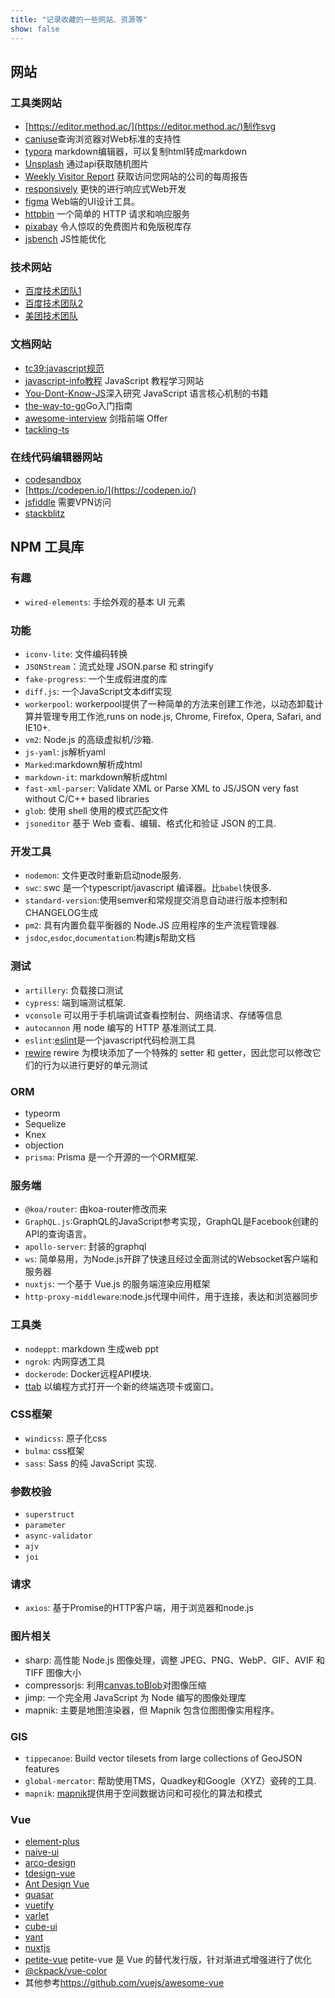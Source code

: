```yaml
---
title: "记录收藏的一些网站、资源等"
show: false
---
```


## 网站

### 工具类网站

+ [https://editor.method.ac/](https://editor.method.ac/)制作svg  
+ [caniuse](https://caniuse.com/)查询浏览器对Web标准的支持性  
+ [typora](https://www.typora.io/) markdown编辑器，可以复制html转成markdown  
+ [Unsplash](https://source.unsplash.com/) 通过api获取随机图片
+ [Weekly Visitor Report](https://clearbit.com/resources/tools/visitor-report) 获取访问您网站的公司的每周报告
+ [responsively](https://responsively.app/) 更快的进行响应式Web开发
+ [figma](https://www.figma.com/) Web端的UI设计工具。
+ [httpbin](https://httpbin.org/) 一个简单的 HTTP 请求和响应服务
+ [pixabay](https://pixabay.com/) 令人惊叹的免费图片和免版税库存
+ [jsbench](https://jsbench.me/) JS性能优化

### 技术网站

+ [百度技术团队1](http://fex.baidu.com/)
+ [百度技术团队2](https://efe.baidu.com/)
+ [美团技术团队](https://tech.meituan.com/)

### 文档网站

+ [tc39:javascript规范](https://tc39.es/)
+ [javascript-info教程](https://javascript.info/) JavaScript 教程学习网站
+ [You-Dont-Know-JS](https://github.com/getify/You-Dont-Know-JS)深入研究 JavaScript 语言核心机制的书籍
+ [the-way-to-go](https://github.com/unknwon/the-way-to-go_ZH_CN)Go入门指南
+ [awesome-interview](https://github.com/hzfe/awesome-interview) 剑指前端 Offer
+ [tackling-ts](https://exploringjs.com/tackling-ts/)

### 在线代码编辑器网站

+ [codesandbox](https://codesandbox.io/)
+ [https://codepen.io/](https://codepen.io/)
+ [jsfiddle](https://jsfiddle.net/) 需要VPN访问
+ [stackblitz](https://stackblitz.com/)

## NPM 工具库

### 有趣

+ `wired-elements`: 手绘外观的基本 UI 元素

### 功能

+ `iconv-lite`: 文件编码转换  
+ `JSONStream`：流式处理 JSON.parse 和 stringify
+ `fake-progress`: 一个生成假进度的库  
+ `diff.js`: 一个JavaScript文本diff实现  
+ `workerpool`: workerpool提供了一种简单的方法来创建工作池，以动态卸载计算并管理专用工作池,runs on node.js, Chrome, Firefox, Opera, Safari, and IE10+.  
+ `vm2`: Node.js 的高级虚拟机/沙箱.
+ `js-yaml`: js解析yaml  
+ `Marked`:markdown解析成html  
+ `markdown-it`: markdown解析成html  
+ `fast-xml-parser`: Validate XML or Parse XML to JS/JSON very fast without C/C++ based libraries  
+ `glob`: 使用 shell 使用的模式匹配文件
+ `jsoneditor` 基于 Web 查看、编辑、格式化和验证 JSON 的工具.

### 开发工具

+ `nodemon`: 文件更改时重新启动node服务.
+ `swc`: swc 是一个typescript/javascript 编译器。比`babel`快很多.
+ `standard-version`:使用semver和常规提交消息自动进行版本控制和CHANGELOG生成  
+ `pm2`: 具有内置负载平衡器的 Node.JS 应用程序的生产流程管理器.
+ `jsdoc`,`esdoc`,`documentation`:构建js帮助文档  

### 测试

+ `artillery`: 负载接口测试
+ `cypress`: 端到端测试框架.
+ `vconsole` 可以用于手机端调试查看控制台、网络请求、存储等信息
+ `autocannon` 用 node 编写的 HTTP 基准测试工具.
+ `eslint`:[eslint](https://eslint.bootcss.com/)是一个javascript代码检测工具  
+ [rewire](https://www.npmjs.com/package/rewire) rewire 为模块添加了一个特殊的 setter 和 getter，因此您可以修改它们的行为以进行更好的单元测试

### ORM

+ typeorm  
+ Sequelize
+ Knex
+ objection
+ `prisma`: Prisma 是一个开源的一个ORM框架.

### 服务端

+ `@koa/router`: 由koa-router修改而来  
+ `GraphQL.js`:GraphQL的JavaScript参考实现，GraphQL是Facebook创建的API的查询语言。  
+ `apollo-server`: 封装的graphql  
+ `ws`: 简单易用，为Node.js开辟了快速且经过全面测试的Websocket客户端和服务器  
+ `nuxtjs`: 一个基于 Vue.js 的服务端渲染应用框架  
+ `http-proxy-middleware`:node.js代理中间件，用于连接，表达和浏览器同步  

### 工具类

+ `nodeppt`: markdown 生成web ppt  
+ `ngrok`: 内网穿透工具  
+ `dockerode`: Docker远程API模块.
+ [ttab](https://www.npmjs.com/package/ttab) 以编程方式打开一个新的终端选项卡或窗口。

### CSS框架

+ `windicss`: 原子化css
+ `bulma`: css框架
+ `sass`: Sass 的纯 JavaScript 实现.

### 参数校验

+ `superstruct`
+ `parameter`
+ `async-validator`
+ `ajv`
+ `joi`

### 请求

+ `axios`: 基于Promise的HTTP客户端，用于浏览器和node.js

### 图片相关

+ sharp: 高性能 Node.js 图像处理，调整 JPEG、PNG、WebP、GIF、AVIF 和 TIFF 图像大小
+ compressorjs: 利用[canvas.toBlob](https://developer.mozilla.org/en-US/docs/Web/API/HTMLCanvasElement/toBlob)对图像压缩
+ jimp: 一个完全用 JavaScript 为 Node 编写的图像处理库
+ mapnik: 主要是地图渲染器，但 Mapnik 包含位图图像实用程序。

### GIS

+ `tippecanoe`: Build vector tilesets from large collections of GeoJSON features  
+ `global-mercator`: 帮助使用TMS，Quadkey和Google（XYZ）瓷砖的工具.
+ `mapnik`: [mapnik](http://mapnik.org)提供用于空间数据访问和可视化的算法和模式

### Vue

+ [element-plus](https://element-plus.org/)
+ [naive-ui](https://naiveui.com/)
+ [arco-design](https://arco.design/vue)
+ [tdesign-vue](https://tdesign.tencent.com/)
+ [Ant Design Vue](https://antdv.com/docs/vue/introduce-cn/)
+ [quasar](https://quasar-framework.org/)
+ [vuetify](https://vuetifyjs.com/)
+ [varlet](https://varlet.gitee.io/)
+ [cube-ui](https://didi.github.io/cube-ui/)
+ [vant](https://youzan.github.io/vant)
+ [nuxtjs](https://nuxtjs.org/)
+ [petite-vue](https://github.com/vuejs/petite-vue) petite-vue 是 Vue 的替代发行版，针对渐进式增强进行了优化
+ [@ckpack/vue-color](https://github.com/ckpack/vue-color)
+ 其他参考<https://github.com/vuejs/awesome-vue>
